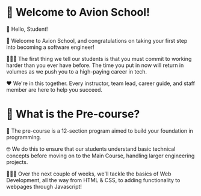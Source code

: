 # 👊 Welcome to Avion School!

👋 Hello, Student!

🚀 Welcome to Avion School, and congratulations on taking your first step into becoming a software engineer!

🙇🏽‍♂ The first thing we tell our students is that you must commit to working harder than you ever have before. The time you put in now will return in volumes as we push you to a high-paying career in tech.

❤️ We're in this together. Every instructor, team lead, career guide, and staff member are here to help you succeed.


# 🤔 What is the Pre-course?

🏫 The pre-course is a 12-section program aimed to build your foundation in programming.

🤓 We do this to ensure that our students understand basic technical concepts before moving on to the Main Course, handling larger engineering projects.

👩🏽‍💻 Over the next couple of weeks, we'll tackle the basics of Web Development, all the way from HTML & CSS, to adding functionality to webpages through Javascript!
